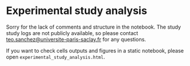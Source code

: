 # Experimental study analysis

Sorry for the lack of comments and structure in the notebook.
The study study logs are not publicly available, so please contact teo.sanchez@universite-paris-saclay.fr for any questions.

If you want to check cells outputs and figures in a static notebook, please open `experimental_study_analysis.html`.